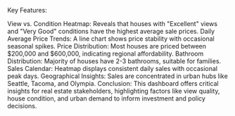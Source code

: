Key Features:

View vs. Condition Heatmap: Reveals that houses with "Excellent" views and "Very Good" conditions have the highest average sale prices.
Daily Average Price Trends: A line chart shows price stability with occasional seasonal spikes.
Price Distribution: Most houses are priced between $200,000 and $600,000, indicating regional affordability.
Bathroom Distribution: Majority of houses have 2-3 bathrooms, suitable for families.
Sales Calendar: Heatmap displays consistent daily sales with occasional peak days.
Geographical Insights: Sales are concentrated in urban hubs like Seattle, Tacoma, and Olympia.
Conclusion:
This dashboard offers critical insights for real estate stakeholders, highlighting factors like view quality, house condition, and urban demand to inform investment and policy decisions.
